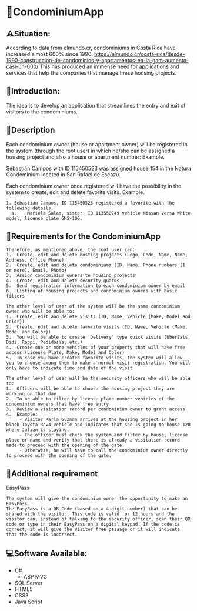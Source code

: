 # 🌆CondominiumApp

## ⚠️Situation:
According to data from elmundo.cr, condominiums in Costa Rica have increased almost 600% since 1990.
https://elmundo.cr/costa-rica/desde-1990-construccion-de-condominios-y-apartamentos-en-la-gam-aumento-casi-un-600/
This has produced an immense need for applications and services that help the companies that manage these housing projects.

## 💬Introduction:
The idea is to develop an application that streamlines the entry and exit of visitors to the condominiums.

## 📑Description
Each condominium owner (house or apartment owner) will be registered in the system (through the root user) in which he/she can be assigned a housing project and also a house or apartment number:
Example. 

Sebastián Campos with ID 115450523 was assigned house 154 in the Natura Condominium located in San Rafael de Escazú.

Each condominium owner once registered will have the possibility in the system to create, edit and delete favorite visits.
Example.
```
1. Sebastián Campos, ID 115450523 registered a favorite with the following details.
  a.	Mariela Salas, sister, ID 113550249 vehicle Nissan Versa White model, license plate GMS-106.
```

## 📝Requirements for the CondominiumApp
```
Therefore, as mentioned above, the root user can:
1.  Create, edit and delete hosting projects (Logo, Code, Name, Name, Address, Office Phone) 
2.	Create, edit and delete condominiums (ID, Name, Phone numbers (1 or more), Email, Photo)
3.	Assign condominium owners to housing projects
4.  Create, edit and delete security guards
5.	Send registration information to each condominium owner by email
6.  Listing of housing projects and condominium owners with basic filters
```
```
The other level of user of the system will be the same condominium owner who will be able to:
1.  Create, edit and delete visits (ID, Name, Vehicle {Make, Model and Color})
2.	Create, edit and delete favorite visits (ID, Name, Vehicle {Make, Model and Color})
3.	You will be able to create 'Delivery' type quick visits (UberEats, Didi, Rappi, PedidosYa, etc.)
4.	Create one or more vehicles of your property that will have free access (License Plate, Make, Model and Color)
5.	In case you have created favorite visits, the system will allow you to choose among them to make a normal visit registration. You will only have to indicate time and date of the visit
```
```
The other level of user will be the security officers who will be able to:
1.	Officers will be able to choose the housing project they are working on that day
2.	To be able to filter by license plate number vehicles of the condominium owners that have free entry
3.	Review a visitation record per condominium owner to grant access
4.	Example:
     - Visitor Karla Guzman arrives at the housing project in her black Toyota Rav4 vehicle and indicates that she is going to house 120 where Julian is staying.
     - The officer must check the system and filter by house, license plate or name and verify that there is already a visitation record made to proceed with the opening of the gate.
     - Otherwise, he will have to call the condominium owner directly to proceed with the opening of the gate.
```
## 🚨Additional requirement
EasyPass
```
The system will give the condominium owner the opportunity to make an EasyPass
The EasyPass is a QR Code (based on a 4-digit number) that can be shared with the visitor. This code is valid for 12 hours and the visitor can, instead of talking to the security officer, scan their QR code or type in their EasyPass on a digital keypad. If the code is correct, it will give the visitor free passage or it will indicate that the code is incorrect.
```
## 💻Software Available:
- C#
  - ASP MVC
- SQL Server
- HTML5
- CSS3
- Java Script
